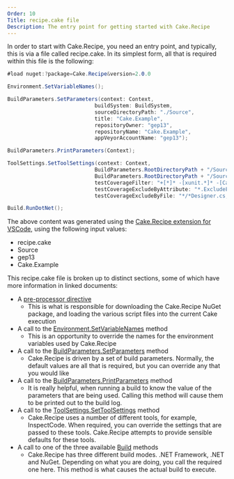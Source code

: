 ```yaml
---
Order: 10
Title: recipe.cake file
Description: The entry point for getting started with Cake.Recipe
---
```


In order to start with Cake.Recipe, you need an entry point, and typically, this is via a file called recipe.cake.  In its simplest form, all that is required within this file is the following:

```csharp
#load nuget:?package=Cake.Recipe&version=2.0.0

Environment.SetVariableNames();

BuildParameters.SetParameters(context: Context,
                            buildSystem: BuildSystem,
                            sourceDirectoryPath: "./Source",
                            title: "Cake.Example",
                            repositoryOwner: "gep13",
                            repositoryName: "Cake.Example",
                            appVeyorAccountName: "gep13");

BuildParameters.PrintParameters(Context);

ToolSettings.SetToolSettings(context: Context,
                            BuildParameters.RootDirectoryPath + "/Source/Cake.Example.Tests/*.cs",
                            BuildParameters.RootDirectoryPath + "/Source/Cake.Example/**/*.AssemblyInfo.cs" },
                            testCoverageFilter: "+[*]* -[xunit.*]* -[Cake.Core]* -[Cake.Testing]* -[*.Tests]* ",
                            testCoverageExcludeByAttribute: "*.ExcludeFromCodeCoverage*",
                            testCoverageExcludeByFile: "*/*Designer.cs;*/*.g.cs;*/*.g.i.cs");

Build.RunDotNet();
```

The above content was generated using the [Cake.Recipe extension for VSCode](../vscode-extension), using the following input values:

* recipe.cake
* Source
* gep13
* Cake.Example

This recipe.cake file is broken up to distinct sections, some of which have more information in linked documents:

* A [pre-processor directive](./preprocessor-directive)
  * This is what is responsible for downloading the Cake.Recipe NuGet package, and loading the various script files into the current Cake execution
* A call to the [Environment.SetVariableNames](./set-variable-names) method
  * This is an opportunity to override the names for the environment variables used by Cake.Recipe
* A call to the [BuildParameters.SetParameters](./set-parameters) method
  * Cake.Recipe is driven by a set of build parameters.  Normally, the default values are all that is required, but you can override any that you would like
* A call to the [BuildParameters.PrintParameters](./print-parameters) method
  * It is really helpful, when running a build to know the value of the parameters that are being used.  Calling this method will cause them to be printed out to the build log.
* A call to the [ToolSettings.SetToolSettings](./set-tool-settings) method
  * Cake.Recipe uses a number of different tools, for example, InspectCode.  When required, you can override the settings that are passed to these tools.  Cake.Recipe attempts to provide sensible defaults for these tools.
* A call to one of the three available [Build](./build) methods
  * Cake.Recipe has three different build modes.  .NET Framework, .NET and NuGet.  Depending on what you are doing, you call the required one here.  This method is what causes the actual build to execute.
